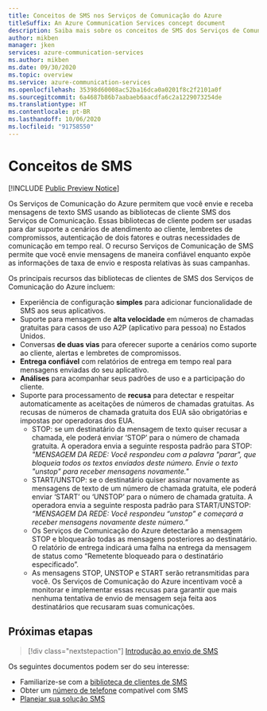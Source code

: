 ```yaml
---
title: Conceitos de SMS nos Serviços de Comunicação do Azure
titleSuffix: An Azure Communication Services concept document
description: Saiba mais sobre os conceitos de SMS dos Serviços de Comunicação.
author: mikben
manager: jken
services: azure-communication-services
ms.author: mikben
ms.date: 09/30/2020
ms.topic: overview
ms.service: azure-communication-services
ms.openlocfilehash: 35398d60008ac52ba16dca0a0201f8c2f2101a0f
ms.sourcegitcommit: 6a4687b86b7aabaeb6aacdfa6c2a1229073254de
ms.translationtype: HT
ms.contentlocale: pt-BR
ms.lasthandoff: 10/06/2020
ms.locfileid: "91758550"
---
```

# <a name="sms-concepts"></a>Conceitos de SMS

[!INCLUDE [Public Preview Notice](../../includes/public-preview-include.md)]

Os Serviços de Comunicação do Azure permitem que você envie e receba mensagens de texto SMS usando as bibliotecas de cliente SMS dos Serviços de Comunicação. Essas bibliotecas de cliente podem ser usadas para dar suporte a cenários de atendimento ao cliente, lembretes de compromissos, autenticação de dois fatores e outras necessidades de comunicação em tempo real. O recurso Serviços de Comunicação de SMS permite que você envie mensagens de maneira confiável enquanto expõe as informações de taxa de envio e resposta relativas às suas campanhas.

Os principais recursos das bibliotecas de clientes de SMS dos Serviços de Comunicação do Azure incluem:

-  Experiência de configuração **simples** para adicionar funcionalidade de SMS aos seus aplicativos.
- Suporte para mensagem de **alta velocidade** em números de chamadas gratuitas para casos de uso A2P (aplicativo para pessoa) no Estados Unidos.
- Conversas **de duas vias** para oferecer suporte a cenários como suporte ao cliente, alertas e lembretes de compromissos.
- **Entrega confiável** com relatórios de entrega em tempo real para mensagens enviadas do seu aplicativo.
- **Análises** para acompanhar seus padrões de uso e a participação do cliente.
- Suporte para processamento de **recusa** para detectar e respeitar automaticamente as aceitações de números de chamadas gratuitas. As recusas de números de chamada gratuita dos EUA são obrigatórias e impostas por operadoras dos EUA.
  - STOP: se um destinatário da mensagem de texto quiser recusar a chamada, ele poderá enviar ‘STOP’ para o número de chamada gratuita. A operadora envia a seguinte resposta padrão para STOP: *"MENSAGEM DA REDE: Você respondeu com a palavra "parar", que bloqueia todos os textos enviados deste número. Envie o texto "unstop" para receber mensagens novamente."*
  - START/UNSTOP: se o destinatário quiser assinar novamente as mensagens de texto de um número de chamada gratuita, ele poderá enviar ‘START’ ou ‘UNSTOP’ para o número de chamada gratuita. A operadora envia a seguinte resposta padrão para START/UNSTOP: *“MENSAGEM DA REDE: Você respondeu “unstop” e começará a receber mensagens novamente deste número.”*
  - Os Serviços de Comunicação do Azure detectarão a mensagem STOP e bloquearão todas as mensagens posteriores ao destinatário. O relatório de entrega indicará uma falha na entrega da mensagem de status como “Remetente bloqueado para o destinatário especificado”.
  - As mensagens STOP, UNSTOP e START serão retransmitidas para você. Os Serviços de Comunicação do Azure incentivam você a monitorar e implementar essas recusas para garantir que mais nenhuma tentativa de envio de mensagem seja feita aos destinatários que recusaram suas comunicações.


## <a name="next-steps"></a>Próximas etapas

> [!div class="nextstepaction"]
> [Introdução ao envio de SMS](../../quickstarts/telephony-sms/send.md)

Os seguintes documentos podem ser do seu interesse:

- Familiarize-se com a [biblioteca de clientes de SMS](../telephony-sms/sdk-features.md)
- Obter um [número de telefone](../../quickstarts/telephony-sms/get-phone-number.md) compatível com SMS
- [Planejar sua solução SMS](../telephony-sms/plan-solution.md)
